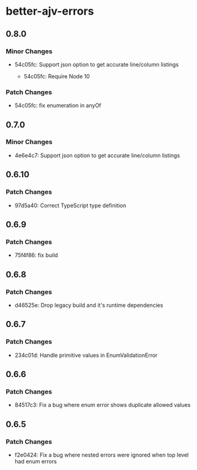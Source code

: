 # better-ajv-errors

## 0.8.0

### Minor Changes

- 54c05fc: Support json option to get accurate line/column listings

  - 54c05fc: Require Node 10

### Patch Changes

- 54c05fc: fix enumeration in anyOf

## 0.7.0

### Minor Changes

- 4e6e4c7: Support json option to get accurate line/column listings

## 0.6.10

### Patch Changes

- 97d5a40: Correct TypeScript type definition

## 0.6.9

### Patch Changes

- 75f4f86: fix build

## 0.6.8

### Patch Changes

- d46525e: Drop legacy build and it's runtime dependencies

## 0.6.7

### Patch Changes

- 234c01d: Handle primitive values in EnumValidationError

## 0.6.6

### Patch Changes

- 84517c3: Fix a bug where enum error shows duplicate allowed values

## 0.6.5

### Patch Changes

- f2e0424: Fix a bug where nested errors were ignored when top level had enum errors
